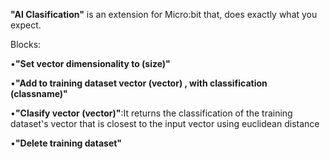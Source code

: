 **"AI Clasification"** is an extension for Micro:bit that, does exactly what you expect.

Blocks:

  •**"Set vector dimensionality to (size)"**

  •**"Add to training dataset vector (vector) , with classification (classname)"**

  •**"Clasify vector (vector)"**:It returns the classification of the training dataset's vector that is closest to the input vector using euclidean distance 

  •**"Delete training dataset"**
